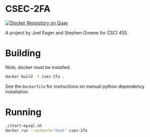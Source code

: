 # CSEC-2FA

[![Docker Repository on Quay](https://quay.io/repository/sgreene570/csec-2fa/status "Docker Repository on Quay")](https://quay.io/repository/sgreene570/csec-2fa)

A project by Joel Eager and Stephen Greene for CSCI 455.

# Building

Note, docker must be installed.

```bash
docker build -t csec-2fa .
```

See the `Dockerfile` for instructions on manual python dependency installation.

# Running

```bash
./start-mysql.sh
docker run --network="host" csec-2fa
```
